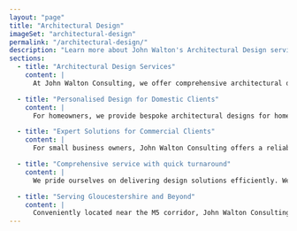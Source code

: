 ```yaml
---
layout: "page"
title: "Architectural Design"
imageSet: "architectural-design"
permalink: "/architectural-design/"
description: "Learn more about John Walton's Architectural Design service."
sections:
  - title: "Architectural Design Services"
    content: |
      At John Walton Consulting, we offer comprehensive architectural design solutions tailored for both domestic clients and small commercial enterprises. Our goal is to deliver exceptional service with cost-effective solutions that meet your design needs promptly and professionally.

  - title: "Personalised Design for Domestic Clients"
    content: |
      For homeowners, we provide bespoke architectural designs for home extensions, loft conversions, and property refurbishments. Our approach focuses on maximizing your involvement while keeping costs competitive. From the initial consultation to the final design, we ensure that your vision is at the heart of every decision.

  - title: "Expert Solutions for Commercial Clients"
    content: |
      For small business owners, John Walton Consulting offers a reliable alternative to the high costs typically associated with architects' fees. We create detailed design drawings and plans that serve as essential resources for planning permission applications, building regulations compliance, and project guidance for contractors.

  - title: "Comprehensive service with quick turnaround"
    content: |
      We pride ourselves on delivering design solutions efficiently. We provide detailed drawings and plans within a short time-frame, enabling you to submit your planning application without delay.

  - title: "Serving Gloucestershire and Beyond"
    content: |
      Conveniently located near the M5 corridor, John Walton Consulting is perfectly positioned to serve clients in areas such as Bristol, Bath, Gloucester, Cheltenham, Hereford, Ledbury, Stow, Burford, Worcester, and Malvern. However, our reach extends nationwide, ensuring clients across the UK can benefit from our architectural expertise.
---
```

